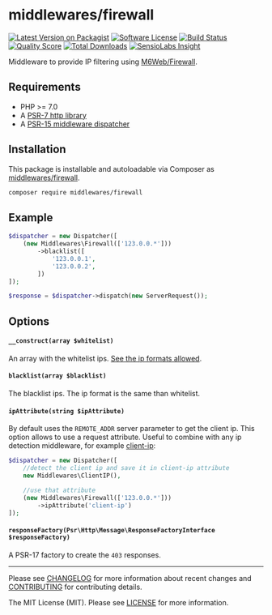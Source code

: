 # middlewares/firewall

[![Latest Version on Packagist][ico-version]][link-packagist]
[![Software License][ico-license]](LICENSE)
[![Build Status][ico-travis]][link-travis]
[![Quality Score][ico-scrutinizer]][link-scrutinizer]
[![Total Downloads][ico-downloads]][link-downloads]
[![SensioLabs Insight][ico-sensiolabs]][link-sensiolabs]

Middleware to provide IP filtering using [M6Web/Firewall](https://github.com/M6Web/Firewall).

## Requirements

* PHP >= 7.0
* A [PSR-7 http library](https://github.com/middlewares/awesome-psr15-middlewares#psr-7-implementations)
* A [PSR-15 middleware dispatcher](https://github.com/middlewares/awesome-psr15-middlewares#dispatcher)

## Installation

This package is installable and autoloadable via Composer as [middlewares/firewall](https://packagist.org/packages/middlewares/firewall).

```sh
composer require middlewares/firewall
```

## Example

```php
$dispatcher = new Dispatcher([
    (new Middlewares\Firewall(['123.0.0.*']))
        ->blacklist([
            '123.0.0.1',
            '123.0.0.2',
        ])
]);

$response = $dispatcher->dispatch(new ServerRequest());
```

## Options

#### `__construct(array $whitelist)`

An array with the whitelist ips. [See the ip formats allowed](https://github.com/M6Web/Firewall#entries-formats).

#### `blacklist(array $blacklist)`

The blacklist ips. The ip format is the same than whitelist.

#### `ipAttribute(string $ipAttribute)`

By default uses the `REMOTE_ADDR` server parameter to get the client ip. This option allows to use a request attribute. Useful to combine with any ip detection middleware, for example [client-ip](https://github.com/middlewares/client-ip):

```php
$dispatcher = new Dispatcher([
    //detect the client ip and save it in client-ip attribute
    new Middlewares\ClientIP(),

    //use that attribute
    (new Middlewares\Firewall(['123.0.0.*']))
        ->ipAttribute('client-ip')
]);
```

#### `responseFactory(Psr\Http\Message\ResponseFactoryInterface $responseFactory)`

A PSR-17 factory to create the `403` responses.

---

Please see [CHANGELOG](CHANGELOG.md) for more information about recent changes and [CONTRIBUTING](CONTRIBUTING.md) for contributing details.

The MIT License (MIT). Please see [LICENSE](LICENSE) for more information.

[ico-version]: https://img.shields.io/packagist/v/middlewares/firewall.svg?style=flat-square
[ico-license]: https://img.shields.io/badge/license-MIT-brightgreen.svg?style=flat-square
[ico-travis]: https://img.shields.io/travis/middlewares/firewall/master.svg?style=flat-square
[ico-scrutinizer]: https://img.shields.io/scrutinizer/g/middlewares/firewall.svg?style=flat-square
[ico-downloads]: https://img.shields.io/packagist/dt/middlewares/firewall.svg?style=flat-square
[ico-sensiolabs]: https://img.shields.io/sensiolabs/i/0dec27d8-7743-416b-8959-62f9e07a3d6e.svg?style=flat-square

[link-packagist]: https://packagist.org/packages/middlewares/firewall
[link-travis]: https://travis-ci.org/middlewares/firewall
[link-scrutinizer]: https://scrutinizer-ci.com/g/middlewares/firewall
[link-downloads]: https://packagist.org/packages/middlewares/firewall
[link-sensiolabs]: https://insight.sensiolabs.com/projects/0dec27d8-7743-416b-8959-62f9e07a3d6e
